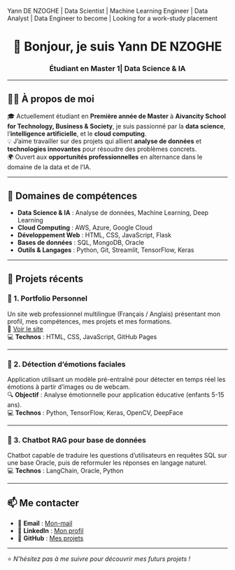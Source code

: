 Yann DE NZOGHE | Data Scientist | Machine Learning Engineer | Data Analyst | Data Engineer to become | Looking for a work-study placement

<h1 align="center">👋 Bonjour, je suis Yann DE NZOGHE</h1>
<h3 align="center">Étudiant en Master 1| Data Science & IA</h3>

---

## 🙋‍♂️ À propos de moi
🎓 Actuellement étudiant en **Première année de Master** à **Aivancity School for Technology, Business & Society**, je suis passionné par la **data science**, l’**intelligence artificielle**, et le **cloud computing**.  
💡 J’aime travailler sur des projets qui allient **analyse de données** et **technologies innovantes** pour résoudre des problèmes concrets.  
🌍 Ouvert aux **opportunités professionnelles** en alternance dans le domaine de la data et de l’IA.

---

## 💼 Domaines de compétences
- **Data Science & IA** : Analyse de données, Machine Learning, Deep Learning
- **Cloud Computing** : AWS, Azure, Google Cloud
- **Développement Web** : HTML, CSS, JavaScript, Flask
- **Bases de données** : SQL, MongoDB, Oracle
- **Outils & Langages** : Python, Git, Streamlit, TensorFlow, Keras

---

## 🚀 Projets récents
### 📌 1. Portfolio Personnel  
Un site web professionnel multilingue (Français / Anglais) présentant mon profil, mes compétences, mes projets et mes formations.  
🔗 [Voir le site](https://yannozghe.github.io/Portfolio-Yann/)  
💻 **Technos** : HTML, CSS, JavaScript, GitHub Pages  

---

### 📌 2. Détection d’émotions faciales  
Application utilisant un modèle pré-entraîné pour détecter en temps réel les émotions à partir d’images ou de webcam.  
🔍 **Objectif** : Analyse émotionnelle pour application éducative (enfants 5-15 ans).  
💻 **Technos** : Python, TensorFlow, Keras, OpenCV, DeepFace  

---

### 📌 3. Chatbot RAG pour base de données  
Chatbot capable de traduire les questions d’utilisateurs en requêtes SQL sur une base Oracle, puis de reformuler les réponses en langage naturel.  
💻 **Technos** : LangChain, Oracle, Python  

---

## 📫 Me contacter
- 📧 **Email** : [Mon-mail](mailto:yannoel2002@gmail.com)
- 💼 **LinkedIn** : [Mon profil]([https://www.linkedin.com/in/ton-lien](https://www.linkedin.com/in/yann-de-nzoghe/))
- 🐙 **GitHub** : [Mes projets](https://github.com/Yannozghe)

---

⭐ *N’hésitez pas à me suivre pour découvrir mes futurs projets !*

